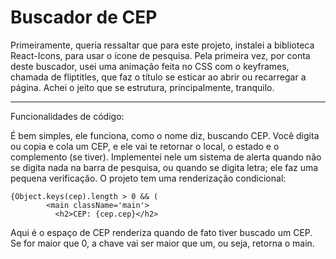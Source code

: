# Buscador de CEP

Primeiramente, queria ressaltar que para este projeto, instalei a biblioteca React-Icons, para usar o ícone de pesquisa. Pela primeira vez, por conta deste buscador, usei uma animação feita no CSS com o keyframes, chamada de fliptitles, que faz o título se esticar ao abrir ou recarregar a página. Achei o jeito que se estrutura, principalmente, tranquilo.              

-----------------------
Funcionalidades de código:

É bem simples, ele funciona, como o nome diz, buscando CEP. Você digita ou copia e cola um CEP, e ele vai te retornar o local, o estado e o complemento (se tiver). Implementei nele um sistema de alerta quando não se digita nada na barra de pesquisa, ou quando se digita letra; ele faz uma pequena verificação. O projeto tem uma renderização condicional:  

```
{Object.keys(cep).length > 0 && (
        <main className='main'>
          <h2>CEP: {cep.cep}</h2>
```
          
  Aqui é o espaço de CEP renderiza quando de fato tiver buscado um CEP. Se for maior que 0, a chave vai ser maior que um, ou seja, retorna o main.
